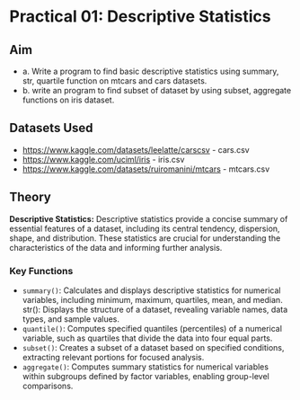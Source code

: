 # Practical 01: Descriptive Statistics 

## Aim

- a. Write a program to find basic descriptive statistics using summary, str, quartile function on mtcars and cars datasets.
- b. write an program to find subset of dataset by using subset, aggregate functions on iris dataset.

## Datasets Used

- <https://www.kaggle.com/datasets/leelatte/carscsv> - cars.csv
- <https://www.kaggle.com/uciml/iris> - iris.csv
- <https://www.kaggle.com/datasets/ruiromanini/mtcars> - mtcars.csv

## Theory

**Descriptive Statistics:** Descriptive statistics provide a concise summary of essential features of a dataset, including its central tendency, dispersion, shape, and distribution. These statistics are crucial for understanding the characteristics of the data and informing further analysis.

### Key Functions

- `summary()`: Calculates and displays descriptive statistics for numerical variables, including minimum, maximum, quartiles, mean, and median.
str(): Displays the structure of a dataset, revealing variable names, data types, and sample values.
- `quantile()`: Computes specified quantiles (percentiles) of a numerical variable, such as quartiles that divide the data into four equal parts.
- `subset()`: Creates a subset of a dataset based on specified conditions, extracting relevant portions for focused analysis.
- `aggregate()`: Computes summary statistics for numerical variables within subgroups defined by factor variables, enabling group-level comparisons.
